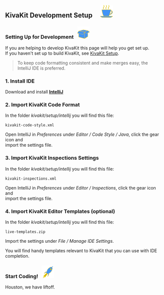 ## KivaKit Development Setup &nbsp; &nbsp;  ![](../images/coffee-40.png)

### Setting Up for Development &nbsp; ![](../images/box-40.png)

If you are helping to develop KivaKit this page will help you get set up.  
If you haven't set up to build KivaKit, see [KivaKit Setup](../overview/setup.md).

> To keep code formatting consistent and make merges easy, the IntelliJ IDE is preferred.

### 1. Install IDE

Download and install [**IntelliJ**](https://www.jetbrains.com/idea/download/)

### 2. Import KivaKit Code Format

In the folder *kivakit/setup/intellij* you will find this file:

    kivakit-code-style.xml

Open IntelliJ in *Preferences* under *Editor / Code Style / Java*, click the gear icon and  
import the settings file.

### 3. Import KivaKit Inspections Settings

In the folder *kivakit/setup/intellij* you will find this file:

    kivakit-inspections.xml

Open IntelliJ in *Preferences* under *Editor / Inspections*, click the gear icon and  
import the settings file.

### 4. Import KivaKit Editor Templates (optional)

In the folder *kivakit/setup/intellij* you will find this file:

    live-templates.zip

Import the settings under *File / Manage IDE Settings*.

You will find handy templates relevant to KivaKit that you can use with IDE completion.

### Start Coding!  &nbsp;  ![](../images/rocket-40.png)

Houston, we have liftoff.
